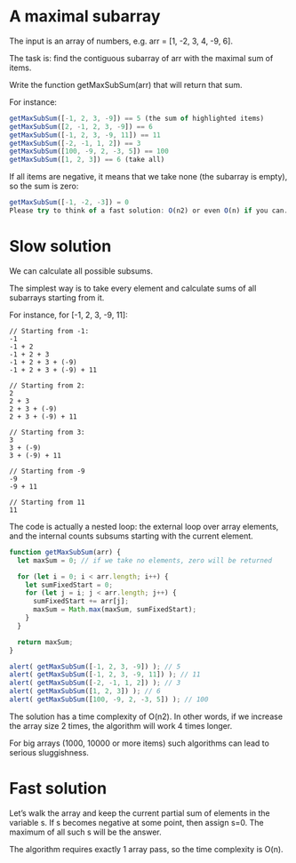 # A maximal subarray

The input is an array of numbers, e.g. arr = [1, -2, 3, 4, -9, 6].

The task is: find the contiguous subarray of arr with the maximal sum of items.

Write the function getMaxSubSum(arr) that will return that sum.

For instance:

```javascript
getMaxSubSum([-1, 2, 3, -9]) == 5 (the sum of highlighted items)
getMaxSubSum([2, -1, 2, 3, -9]) == 6
getMaxSubSum([-1, 2, 3, -9, 11]) == 11
getMaxSubSum([-2, -1, 1, 2]) == 3
getMaxSubSum([100, -9, 2, -3, 5]) == 100
getMaxSubSum([1, 2, 3]) == 6 (take all)
```

If all items are negative, it means that we take none (the subarray is empty), so the sum is zero:
```javascript
getMaxSubSum([-1, -2, -3]) = 0
Please try to think of a fast solution: O(n2) or even O(n) if you can.
```

# Slow solution
We can calculate all possible subsums.

The simplest way is to take every element and calculate sums of all subarrays starting from it.

For instance, for [-1, 2, 3, -9, 11]:

```
// Starting from -1:
-1
-1 + 2
-1 + 2 + 3
-1 + 2 + 3 + (-9)
-1 + 2 + 3 + (-9) + 11

// Starting from 2:
2
2 + 3
2 + 3 + (-9)
2 + 3 + (-9) + 11

// Starting from 3:
3
3 + (-9)
3 + (-9) + 11

// Starting from -9
-9
-9 + 11

// Starting from 11
11
```
The code is actually a nested loop: the external loop over array elements, and the internal counts subsums starting with the current element.

```javascript
function getMaxSubSum(arr) {
  let maxSum = 0; // if we take no elements, zero will be returned

  for (let i = 0; i < arr.length; i++) {
    let sumFixedStart = 0;
    for (let j = i; j < arr.length; j++) {
      sumFixedStart += arr[j];
      maxSum = Math.max(maxSum, sumFixedStart);
    }
  }

  return maxSum;
}

alert( getMaxSubSum([-1, 2, 3, -9]) ); // 5
alert( getMaxSubSum([-1, 2, 3, -9, 11]) ); // 11
alert( getMaxSubSum([-2, -1, 1, 2]) ); // 3
alert( getMaxSubSum([1, 2, 3]) ); // 6
alert( getMaxSubSum([100, -9, 2, -3, 5]) ); // 100
```
The solution has a time complexity of O(n2). In other words, if we increase the array size 2 times, the algorithm will work 4 times longer.

For big arrays (1000, 10000 or more items) such algorithms can lead to serious sluggishness.

# Fast solution
Let’s walk the array and keep the current partial sum of elements in the variable s. If s becomes negative at some point, then assign s=0. The maximum of all such s will be the answer.

The algorithm requires exactly 1 array pass, so the time complexity is O(n).